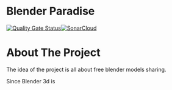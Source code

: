 # Blender Paradise
[![Quality Gate Status](https://sonarcloud.io/api/project_badges/measure?project=dpS1lence_3D-It-&metric=alert_status)](https://sonarcloud.io/summary/new_code?id=dpS1lence_3D-It-)[![SonarCloud](https://sonarcloud.io/images/project_badges/sonarcloud-white.svg)](https://sonarcloud.io/summary/new_code?id=dpS1lence_3D-It-)

# About The Project 
The idea of the project is all about free blender models sharing.

Since Blender 3d is 
